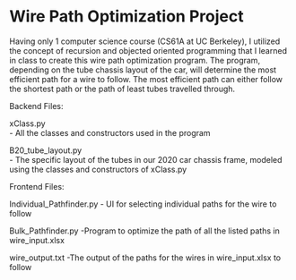 # Wire Path Optimization Project
 
Having only 1 computer science course (CS61A at UC Berkeley), I utilized the concept of recursion and objected oriented programming that I learned in class to create this wire path optimization program. The program, depending on the tube chassis layout of the car, will determine the most efficient path for a wire to follow. The most efficient path can either follow the shortest path or the path of least tubes travelled through. 

Backend Files:

xClass.py 			
	- All the classes and constructors used in the program
	
B20_tube_layout.py 	
	- The specific layout of the tubes in our 2020 car chassis frame, modeled using the 		classes and constructors of xClass.py
	
	
Frontend Files:

Individual_Pathfinder.py
	- UI for selecting individual paths for the wire to follow

Bulk_Pathfinder.py
	-Program to optimize the path of all the listed paths in wire_input.xlsx

wire_output.txt
	-The output of the paths for the wires in wire_input.xlsx to follow
